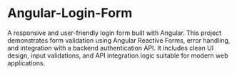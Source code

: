 # Angular-Login-Form
A responsive and user-friendly login form built with Angular.  This project demonstrates form validation using Angular Reactive Forms, error handling, and integration with a backend authentication API.  It includes clean UI design, input validations, and API integration logic suitable for modern web applications.
